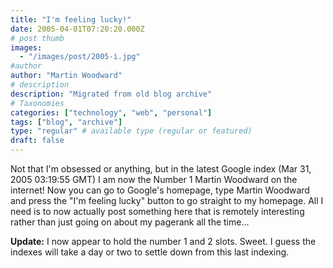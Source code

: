 ```yaml
---
title: "I'm feeling lucky!"
date: 2005-04-01T07:20:20.000Z
# post thumb
images:
  - "/images/post/2005-i.jpg"
#author
author: "Martin Woodward"
# description
description: "Migrated from old blog archive"
# Taxonomies
categories: ["technology", "web", "personal"]
tags: ["blog", "archive"]
type: "regular" # available type (regular or featured)
draft: false
---
```


Not that I'm obsessed or anything, but in the latest Google index (Mar 31, 2005 03:19:55 GMT) I am now the Number 1 Martin Woodward on the internet! Now you can go to Google's homepage, type Martin Woodward and press the "I'm feeling lucky" button to go straight to my homepage. All I need is to now actually post something here that is remotely interesting rather than just going on about my pagerank all the time...

**Update:** I now appear to hold the number 1 and 2 slots. Sweet. I guess the indexes will take a day or two to settle down from this last indexing.
